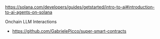 https://solana.com/developers/guides/getstarted/intro-to-ai#introduction-to-ai-agents-on-solana

Onchain LLM Interactions
- https://github.com/GabrielePicco/super-smart-contracts